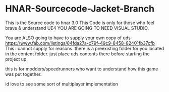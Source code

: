 # HNAR-Sourcecode-Jacket-Branch

This is the Source code to hnar 3.0
This Code is only for those who feel brave & understand UE4
YOU ARE GOING TO NEED VISUAL STUDIO.

You are ALSO going to have to supply your own copy of uds  https://www.fab.com/listings/84fda27a-c79f-49c9-8458-82401fb37cfb
This i cannot supply for reasons. there is a preexisting folder for you located in the content folder. just place uds contents there before starting the project up

this is for modders/speedrunners who want to understand how this game was put together.

id love to see some sort of multiplayer implementation
